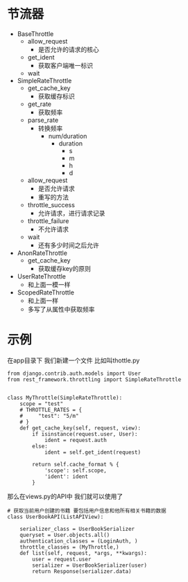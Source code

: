 # 节流器

- BaseThrottle
  - allow_request
    - 是否允许的请求的核心
  - get_ident
    - 获取客户端唯一标识
  - wait
- SimpleRateThrottle
  - get_cache_key
    - 获取缓存标识
  - get_rate
    - 获取频率
  - parse_rate
    - 转换频率
      - num/duration
        - duration
          - s
          - m
          - h
          - d
  - allow_request
    - 是否允许请求
    - 重写的方法
  - throttle_success
    - 允许请求，进行请求记录
  - throttle_failure
    - 不允许请求
  - wait
    - 还有多少时间之后允许
- AnonRateThrottle
  - get_cache_key
    - 获取缓存key的原则
- UserRateThrottle
  - 和上面一模一样
- ScopedRateThrottle
  - 和上面一样
  - 多写了从属性中获取频率

# 示例

在app目录下 我们新建一个文件 比如叫thottle.py

~~~
from django.contrib.auth.models import User
from rest_framework.throttling import SimpleRateThrottle


class MyThrottle(SimpleRateThrottle):
    scope = "test"
    # THROTTLE_RATES = {
    #     "test": "5/m"
    # }
    def get_cache_key(self, request, view):
        if isinstance(request.user, User):
            ident = request.auth
        else:
            ident = self.get_ident(request)

        return self.cache_format % {
            'scope': self.scope,
            'ident': ident
        }
~~~

那么在views.py的API中 我们就可以使用了

~~~
# 获取当前用户创建的书籍 要包括用户信息和他所有相关书籍的数据
class UserBookAPI(ListAPIView):

    serializer_class = UserBookSerializer
    queryset = User.objects.all()
    authentication_classes = (LoginAuth, )
    throttle_classes = (MyThrottle,)
    def list(self, request, *args, **kwargs):
        user = request.user
        serializer = UserBookSerializer(user)
        return Response(serializer.data)
~~~


